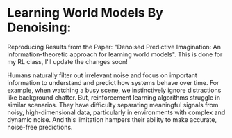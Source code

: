 # Learning World Models By Denoising:  

Reproducing Results from the Paper: "Denoised Predictive Imagination: An information-theoretic approach for learning world models". This is done for my RL class, I'll update the changes soon!

Humans naturally filter out irrelevant noise and focus on important information to understand and predict how systems behave over time. For example, when watching a busy scene, we instinctively ignore distractions like background chatter. But, reinforcement learning algorithms struggle in similar scenarios. They have difficulty separating meaningful signals from noisy, high-dimensional data, particularly in environments with complex and dynamic noise. And this limitation hampers their ability to make accurate, noise-free predictions. 
